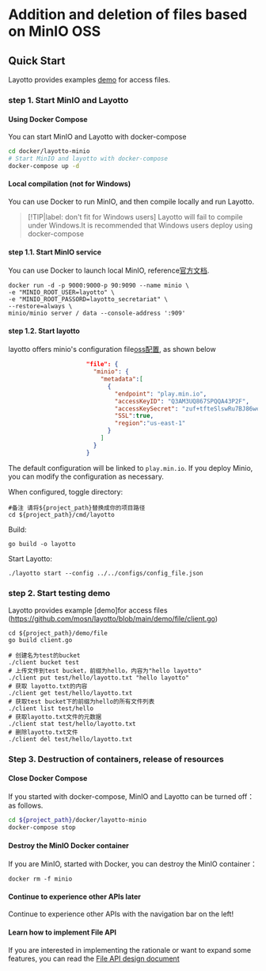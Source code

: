 # Addition and deletion of files based on MinIO OSS

## Quick Start

Layotto provides examples [demo](https://github.com/mosn/layotto/blob/main/demo/file/client.go) for access files.

### step 1. Start MinIO and Layotto

<!-- tabs:start -->

#### **Using Docker Compose**

You can start MinIO and Layotto with docker-compose

```bash
cd docker/layotto-minio
# Start MinIO and layotto with docker-compose
docker-compose up -d
```

#### **Local compilation (not for Windows)**

You can use Docker to run MinIO, and then compile locally and run Layotto.

> [!TIP|label: don't fit for Windows users]
> Layotto will fail to compile under Windows.It is recommended that Windows users deploy using docker-compose

#### step 1.1. Start MinIO service

You can use Docker to launch local MinIO, reference[官方文档](https://min.io/docs/minio/container/index.html).

```shell
docker run -d -p 9000:9000-p 90:9090 --name minio \
-e "MINIO_ROOT_USER=layotto" \
-e "MINIO_ROOT_PASSORD=layotto_secretariat" \
--restore=always \
minio/minio server / data --console-address ':909'
```

#### step 1.2. Start layotto

layotto offers minio's configuration file[oss配置](https://github.com/mosn/layotto/blob/main/configs/config_file.json), as shown below

```json
                      "file": {
                        "minio": {
                          "metadata":[
                            {
                              "endpoint": "play.min.io",
                              "accessKeyID": "Q3AM3UQ867SPQQA43P2F",
                              "accessKeySecret": "zuf+tfteSlswRu7BJ86wekitnifILbZam1KYY3TG",
                              "SSL":true,
                              "region":"us-east-1"
                            }
                          ]
                        }
                      }
```

The default configuration will be linked to `play.min.io`. If you deploy Minio, you can modify the configuration as necessary.

When configured, toggle directory:

```shell
#备注 请将${project_path}替换成你的项目路径
cd ${project_path}/cmd/layotto
```

Build:

```shell @if.not.exist layotto
go build -o layotto
```

Start Layotto:

```shell @background
./layotto start --config ../../configs/config_file.json
```

<!-- tabs:end -->

### step 2. Start testing demo

Layotto provides example [demo]for access files (https://github.com/mosn/layotto/blob/main/demo/file/client.go)

```shell
cd ${project_path}/demo/file
go build client.go

# 创建名为test的bucket
./client bucket test
# 上传文件到test bucket，前缀为hello，内容为"hello layotto"
./client put test/hello/layotto.txt "hello layotto"
# 获取 layotto.txt的内容
./client get test/hello/layotto.txt
# 获取test bucket下的前缀为hello的所有文件列表
./client list test/hello
# 获取layotto.txt文件的元数据
./client stat test/hello/layotto.txt
# 删除layotto.txt文件
./client del test/hello/layotto.txt
```

### Step 3. Destruction of containers, release of resources

<!-- tabs:start -->

#### **Close Docker Compose**

If you started with docker-compose, MinIO and Layotto can be turned off： as follows.

```bash
cd ${project_path}/docker/layotto-minio
docker-compose stop
```

#### **Destroy the MinIO Docker container**

If you are MinIO, started with Docker, you can destroy the MinIO container：

```shell
docker rm -f minio
```

<!-- tabs:end -->

#### Continue to experience other APIs later

Continue to experience other APIs with the navigation bar on the left!

#### Learn how to implement File API

If you are interested in implementing the rationale or want to expand some features, you can read the [File API design document](../../design/file/file-design.md)
